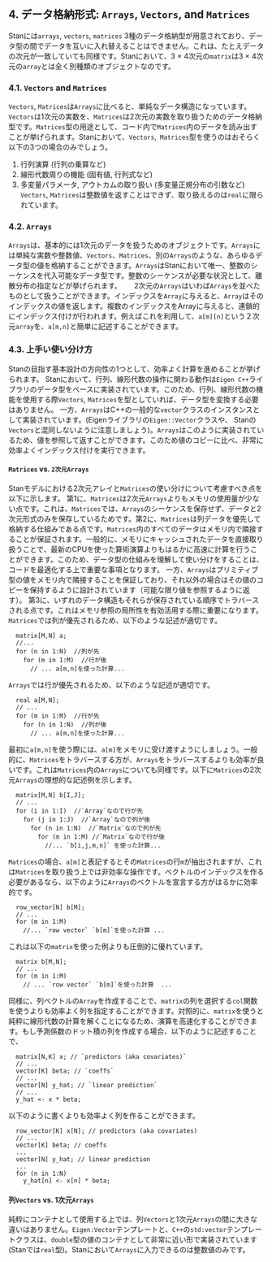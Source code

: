 ## 4. データ格納形式: `Arrays`, `Vectors`, and `Matrices`
Stanには`arrays`, `vectors`, `matrices` 3種のデータ格納型が用意されており、データ型の間でデータを互いに入れ替えることはできません。これは、たとえデータの次元が一致していても同様です。Stanにおいて、3 × 4次元の`matrix`は3 × 4次元の`array`とは全く別種類のオブジェクトなのです。

### 4.1. `Vectors` and `Matrices`
`Vectors`, `Matrices`は`Arrays`に比べると、単純なデータ構造になっています。`Vectors`は1次元の実数を、`Matrices`は2次元の実数を取り扱うためのデータ格納型です。`Matrices`型の用途として、コード内で`Matrices`内のデータを読み出すことが挙げられます。Stanにおいて、`Vectors`,` Matrices`型を使うのはおそらく以下の3つの場合のみでしょう。
1. 行列演算 (行列の乗算など)
2. 線形代数周りの機能 (固有値, 行列式など)
3. 多変量パラメータ, アウトカムの取り扱い (多変量正規分布の引数など)
`Vectors`, `Matrices`は整数値を返すことはできず、取り扱えるのは`real`に限られています。

### 4.2. `Arrays`
`Arrays`は、基本的には1次元のデータを扱うためのオブジェクトです。`Arrays`には単純な実数や整数値、`Vectors`、`Matrices`、別の`Arrays`のような、あらゆるデータ型の値を格納することができます。`Arrays`はStanにおいて唯一、整数のシーケンスを代入可能なデータ型です。整数のシーケンスが必要な状況として、離散分布の指定などが挙げられます。　　
2次元の`Arrays`はいわば`Arrays`を並べたものとして扱うことができます。インデックスを`Array`に与えると、`Array`はそのインデックスの値を返します。複数のインデックスをArrayに与えると、連鎖的にインデックス付けが行われます。例えばこれを利用して、`a[m][n]`という２次元`array`を、`a[m,n]`と簡単に記述することができます。

### 4.3. 上手い使い分け方
Stanの目指す基本設計の方向性の1つとして、効率よく計算を進めることが挙げられます。
Stanにおいて、行列、線形代数の操作に関わる動作は`Eigen C++`ライブラリのデータ型をベースに実装されています。このため、行列、線形代数の機能を使用する際`Vectors`, `Matrices`を型としていれば、データ型を変換する必要はありません。
一方、`Arrays`はC++の一般的な`vector`クラスのインスタンスとして実装されています。(Eigenライブラリの`Eigen::Vector`クラスや、 Stanの`Vectors`と混同しないように注意しましょう)。`Arrays`はこのように実装されているため、値を参照して返すことができます。このため値のコピーに比べ、非常に効率よくインデックス付けを実行できます。

#### `Matrices` vs. `2次元Arrays`
Stanモデルにおける2次元アレイと`Matrices`の使い分けについて考慮すべき点を以下に示します。
第1に、`Matrices`は2次元`Arrays`よりもメモリの使用量が少ない点です。これは、`Matrices`では、`Arrays`のシーケンスを保存せず、データと2次元形式のみを保存しているためです。第2に、`Matrices`は列データを優先して格納する仕組みである点です。`Matrices`内のすべてのデータはメモリ内で隣接することが保証されます。一般的に、メモリにキャッシュされたデータを直接取り扱うことで、最新のCPUを使った算術演算よりもはるかに高速に計算を行うことができます。このため、データ型の仕組みを理解して使い分けをすることは、コードを最適化する上で重要な事項となります。
一方、`Arrays`はプリミティブ型の値をメモリ内で隣接することを保証しており、それ以外の場合はその値のコピーを保持するように設計されています（可能な限り値を参照するように返す）。
第3に、いずれのデータ構造もそれらが保存されている順序でトラバースされる点です。これはメモリ参照の局所性を有効活用する際に重要になります。`Matrices`では列が優先されるため、以下のような記述が適切です。

```
  matrix[M,N] a;
  //...
  for (n in 1:N)  //列が先
    for (m in 1:M)  //行が後
      // ... a[m,n]を使った計算...
```

`Arrays`では行が優先されるため、以下のような記述が適切です。

```
  real a[M,N];
  // ...
  for (m in 1:M)  //行が先
    for (n in 1:N)  //列が後
      // ... a[m,n]を使った計算...
```

最初に`a[m,n]`を使う際には、`a[m]`をメモリに受け渡すようにしましょう。一般的に、`Matrices`をトラバースする方が、`Arrays`をトラバースするよりも効率が良いです。これは`Matrices`内の`Arrays`についても同様です。以下に`Matrices`の2次元`Arrays`の理想的な記述例を示します。

```
  matrix[M,N] b[I,J];
  // ...
  for (i in 1:I)  //`Array`なので行が先
    for (j in 1:J)  //`Array`なので列が後
      for (n in 1:N)  //`Matrix`なので列が先
        for (m in 1:M) //`Matrix`なので行が後
          //... `b[i,j,m,n]` を使った計算...
```

`Matrices`の場合、`a[m]`と表記するとその`Matrices`の行`m`が抽出されますが、これは`Matrices`を取り扱う上では非効率な操作です。ベクトルのインデックスを作る必要があるなら、以下のように`Arrays`のベクトルを宣言する方がはるかに効率的です。

```
  row_vector[N] b[M];
  // ...
  for (m in 1:M)
    //... `row vector` `b[m]`を使った計算 ...
```

これは以下の`matrix`を使った例よりも圧倒的に優れています。

```
  matrix b[M,N];
  // ...
  for (m in 1:M)
    // ... `row vector` `b[m]`を使った計算  ...
```

同様に、列ベクトルの`Array`を作成することで、`matrix`の列を選択する`col`関数を使うよりも効率よく列を指定することができます。対照的に、`matrix`を使うと純粋に線形代数の計算を解くことになるため、演算を高速化することができます。もし予測係数のドット積の列を作成する場合、以下のように記述することで、

```
  matrix[N,K] x; // `predictors (aka covariates)`
  // ...
  vector[K] beta; // `coeffs`
  // ...
  vector[N] y_hat; // `linear prediction`
  // ...
  y_hat <- x * beta;
```

  以下のように書くよりも効率よく列を作ることができます。

```
  row_vector[K] x[N]; // predictors (aka covariates)
  // ...
  vector[K] beta; // coeffs
  ...
  vector[N] y_hat; // linear prediction
  ...
  for (n in 1:N)
    y_hat[n] <- x[n] * beta;
```

#### 列`Vectors` vs. 1次元`Arrays`
純粋にコンテナとして使用する上では、列`Vectors`と1次元`Arrays`の間に大きな違いはありません。`Eigen:Vector`テンプレートと、`C++`の`std:vector`テンプレートクラスは、`double`型の値のコンテナとして非常に近い形で実装されています (Stanでは`real`型)。Stanにおいて`Arrays`に入力できるのは整数値のみです。
